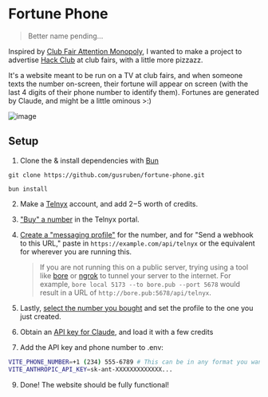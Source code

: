 # Fortune Phone

> Better name pending...

Inspired by [Club Fair Attention Monopoly](https://github.com/tmb/club-fair-attention-monopoly), I wanted to make a project to advertise [Hack Club](https://hackclub.com) at club fairs, with a little more pizzazz. 

It's a website meant to be run on a TV at club fairs, and when someone texts the number on-screen, their fortune will appear on screen (with the last 4 digits of their phone number to identify them). Fortunes are generated by Claude, and might be a little ominous >:)

![image](https://github.com/user-attachments/assets/b5fb9fd6-1a03-4159-93b8-07edf4ef9374)

## Setup

1. Clone the & install dependencies with [Bun](https://bun.sh/)
```
git clone https://github.com/gusruben/fortune-phone.git

bun install
```
2. Make a [Telnyx](https://telnyx.com/) account, and add $2-$5 worth of credits.
3. ["Buy" a number](https://portal.telnyx.com/#/numbers/buy-numbers) in the Telnyx portal.
4. [Create a "messaging profile"](https://portal.telnyx.com/#/programmable-messaging/profiles) for the number, and for "Send a webhook to this URL," paste in `https://example.com/api/telnyx` or the equivalent for wherever you are running this.

   > If you are not running this on a public server, trying using a tool like [bore](https://github.com/ekzhang/bore) or [ngrok](https://ngrok.com/) to tunnel your server to the internet. For example, `bore local 5173 --to bore.pub --port 5678` would result in a URL of `http://bore.pub:5678/api/telnyx`.
6. Lastly, [select the number you bought](https://portal.telnyx.com/#/numbers/my-numbers) and set the profile to the one you just created.
7. Obtain an [API key for Claude](https://console.anthropic.com/), and load it with a few credits
8. Add the API key and phone number to .env:
```sh
VITE_PHONE_NUMBER=+1 (234) 555-6789 # This can be in any format you want, it's only used for display
VITE_ANTHROPIC_API_KEY=sk-ant-XXXXXXXXXXXXX...
```
9. Done! The website should be fully functional!
